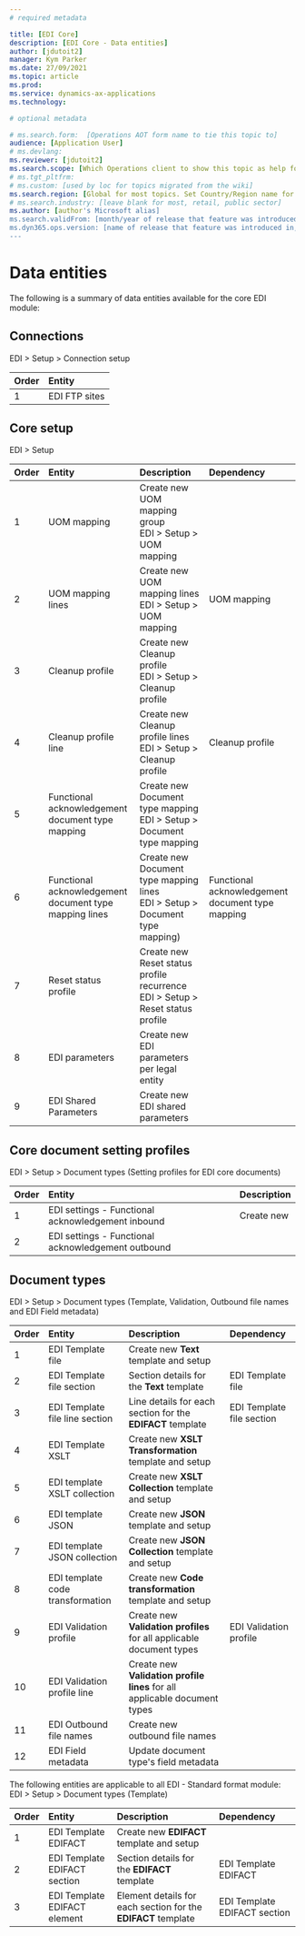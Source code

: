 ```yaml
---
# required metadata

title: [EDI Core]
description: [EDI Core - Data entities]
author: [jdutoit2]
manager: Kym Parker
ms.date: 27/09/2021
ms.topic: article
ms.prod: 
ms.service: dynamics-ax-applications
ms.technology: 

# optional metadata

# ms.search.form:  [Operations AOT form name to tie this topic to]
audience: [Application User]
# ms.devlang: 
ms.reviewer: [jdutoit2]
ms.search.scope: [Which Operations client to show this topic as help for, to be set by content strategist, see list here: https://microsoft.sharepoint.com/teams/DynDoc/_layouts/15/WopiFrame.aspx?sourcedoc={23419e1c-eb64-42e9-aa9b-79875b428718}&action=edit&wd=target%28Core%20Dynamics%20AX%20CP%20requirements%2Eone%7C4CC185C0%2DEFAA%2D42CD%2D94B9%2D8F2A45E7F61A%2FVersions%20list%20for%20docs%20topics%7CC14BE630%2D5151%2D49D6%2D8305%2D554B5084593C%2F%29]
# ms.tgt_pltfrm: 
# ms.custom: [used by loc for topics migrated from the wiki]
ms.search.region: [Global for most topics. Set Country/Region name for localizations]
# ms.search.industry: [leave blank for most, retail, public sector]
ms.author: [author's Microsoft alias]
ms.search.validFrom: [month/year of release that feature was introduced in, in format yyyy-mm-dd]
ms.dyn365.ops.version: [name of release that feature was introduced in, see list here: https://microsoft.sharepoint.com/teams/DynDoc/_layouts/15/WopiFrame.aspx?sourcedoc={23419e1c-eb64-42e9-aa9b-79875b428718}&action=edit&wd=target%28Core%20Dynamics%20AX%20CP%20requirements%2Eone%7C4CC185C0%2DEFAA%2D42CD%2D94B9%2D8F2A45E7F61A%2FVersions%20list%20for%20docs%20topics%7CC14BE630%2D5151%2D49D6%2D8305%2D554B5084593C%2F%29]
---
```


# Data entities

The following is a summary of data entities available for the core EDI module:

## Connections
EDI > Setup > Connection setup

**Order**         | **Entity**
:-----------------|:------------------------------------
1		  | EDI FTP sites

## Core setup
EDI > Setup

**Order**         | **Entity**				                  | **Description**							                                  | **Dependency**
:--|:----------------------------------------------|:--------------------------------------------------------------|:-------------------------
1	 | UOM mapping				                  | Create new UOM mapping group <br> EDI > Setup > UOM mapping   |
2	 | UOM mapping lines			              | Create new UOM mapping lines <br> EDI > Setup > UOM mapping  	| UOM mapping	
3	 | Cleanup profile			                | Create new Cleanup profile <br> EDI > Setup > Cleanup profile |
4	 | Cleanup profile line		            | Create new Cleanup profile lines <br> EDI > Setup > Cleanup profile | Cleanup profile
5	 | Functional acknowledgement <br>document type mapping | Create new Document type mapping <br> EDI > Setup > Document type mapping  | 
6	 | Functional acknowledgement <br>document type mapping lines | Create new Document type mapping lines <br> EDI > Setup > Document type mapping)	| Functional acknowledgement <br>document type mapping
7	 | Reset status profile            		| Create new Reset status profile recurrence <br> EDI > Setup > Reset status profile
8  | EDI parameters                      | Create new EDI parameters per legal entity                    |
9  | EDI Shared Parameters               | Create new EDI shared parameters                              |

## Core document setting profiles
EDI > Setup > Document types (Setting profiles for EDI core documents)

**Order**         | **Entity**						| **Description**
:-----------------|:------------------------------------		|:-------------------------
1		  | EDI settings - Functional acknowledgement inbound	| Create new
2		  | EDI settings - Functional acknowledgement outbound

## Document types
EDI > Setup > Document types (Template, Validation, Outbound file names and EDI Field metadata)

**Order**         | **Entity**				| **Description**							| **Dependency**
:-----------------|:------------------------------------|:-------------------------						|:-------------------------
1		  | EDI Template file			| Create new **Text** template and setup
2		  | EDI Template file section		| Section details for the **Text** template				| EDI Template file
3		  | EDI Template file line section	| Line details for each section for the **EDIFACT** template		| EDI Template file section
4		  | EDI Template XSLT			| Create new **XSLT Transformation** template and setup
5		  | EDI template XSLT collection	| Create new **XSLT Collection** template and setup
6		  | EDI template JSON			| Create new **JSON** template and setup
7		  | EDI template JSON collection	| Create new **JSON Collection** template and setup
8		  | EDI template code transformation	| Create new **Code transformation** template and setup
9		  | EDI Validation profile		| Create new **Validation profiles** for all applicable document types	| EDI Validation profile
10		  | EDI Validation profile line		| Create new **Validation profile lines** for all applicable document types
11		  | EDI Outbound file names		| Create new outbound file names
12		  | EDI Field metadata			| Update document type's field metadata


The following entities are applicable to all EDI - Standard format module:
EDI > Setup > Document types (Template)

 **Order**        | **Entity**		 	    | **Description**								| **Dependency**
:-----------------|:--------------------------------|:-------------------------							|:-------------------------
1	          | EDI Template EDIFACT            | Create new **EDIFACT** template and setup					|
2	          | EDI Template EDIFACT section    | Section details for the **EDIFACT** template				| EDI Template EDIFACT
3	          | EDI Template EDIFACT element    | Element details for each section for the **EDIFACT** template		| EDI Template EDIFACT section
